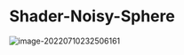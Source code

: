 # Shader-Noisy-Sphere

![image-20220710232506161](https://s2.loli.net/2022/07/10/J9iOf6oWVTFn5wt.png)
